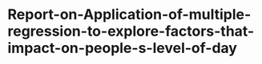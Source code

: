 # Report-on-Application-of-multiple-regression-to-explore-factors-that-impact-on-people-s-level-of-day